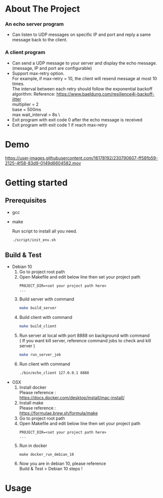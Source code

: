# About The Project
### An echo server program
- Can listen to UDP messages on specific IP and port and reply a same message back to the client.
### A client program
- Can send a UDP message to your server and display the echo message. (message, IP and port are configurable)
- Support max-retry option. \
For example, if max-retry = 10, the client will resend message at most 10 times. \
The interval between
each retry should follow the exponential backoff algorithm:
Reference: https://www.baeldung.com/resilience4j-backoff-jitter \
multiplier = 2 \
base = 500ms \
max wait_interval = 8s \
- Exit program with exit code 0 after the echo message is received
- Exit program with exit code 1 if reach max-retry

# Demo

https://user-images.githubusercontent.com/16178192/230790607-ff58fb59-2125-4f58-83d9-0149d6604582.mov

# Getting started
## Prerequisites
- gcc
- make

  Run script to install all you need.
  ```sh
  ./script/init_env.sh
  ```
## Build & Test
- Debian 10
    1. Go to project root path
    2. Open Makefile and edit below line then set your project path
        ```
        PROJECT_DIR=<set your project path here>
        ...
        ```
    3. Build server with command
        ```sh
        make build_server
        ```
    4. Build client with command
        ```sh
        make build_client
        ```
    5. Run server at local with port 8888 on background with command \
    ( If you want kill server, reference command jobs to check and kill server )
        ```sh
        make run_server_job
        ```
    6. Run client with command
        ```sh
        ./bin/echo_client 127.0.0.1 8888
        ```
- OSX
    1. Install docker \
    Please reference : \
    https://docs.docker.com/desktop/install/mac-install/
    2. Install make \
    Please reference : \
    https://formulae.brew.sh/formula/make
    3. Go to project root path
    4. Open Makefile and edit below line then set your project path
        ```
        PROJECT_DIR=<set your project path here>
        ...
        ```
    5. Run in docker
        ```
        make docker_run_debian_10
        ```
    6. Now you are in debian 10, please reference \
    Build & Test > Debian 10 steps !
# Usage

